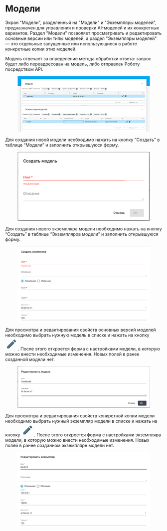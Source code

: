 # Модели

Экран "Модели", разделенный на "Модели" и "Экземпляры моделей", предназначен для управления и проверки AI-моделей и их конкретных вариантов. Раздел "Модели" позволяет просматривать и редактировать основные версии или типы моделей, а раздел "Экземпляры моделей" — это отдельные запущенные или использующиеся в работе конкретные копии этих моделей.

Модель отвечает за определение метода обработки ответа: запрос будет либо переадресован на модель, либо отправлен Роботу посредством API.

<figure><img src="../../.gitbook/assets/изображение (271).png" alt=""><figcaption></figcaption></figure>

Для создания новой модели необходимо нажать на кнопку “Создать” в таблице “Модели” и заполнить открывшуюся форму.&#x20;

<figure><img src="../../.gitbook/assets/изображение (9).png" alt=""><figcaption></figcaption></figure>

Для создания нового экземпляра модели необходимо нажать на кнопку “Создать” в таблице “Экземпляров модели” и заполнить открывшуюся форму.&#x20;

<figure><img src="../../.gitbook/assets/изображение (10).png" alt=""><figcaption></figcaption></figure>

Для просмотра и редактирования свойств основных версий моделей необходимо выбрать нужную модель в списке и нажать на кнопку ![](<../../.gitbook/assets/изображение (303).png>). После этого откроется форма с настройками модели, в которую можно внести необходимые изменения. Новых полей в ранее созданной модели нет.

<figure><img src="../../.gitbook/assets/изображение (272).png" alt=""><figcaption></figcaption></figure>

Для просмотра и редактирования свойств конкретной копии модели необходимо выбрать нужный экземпляр модели в списке и нажать на кнопку ![](<../../.gitbook/assets/изображение (303).png>). После этого откроется форма с настройками экземпляра модели, в которую можно внести необходимые изменения. Новых полей в ранее созданном экземпляре модели нет.

<figure><img src="../../.gitbook/assets/изображение (273).png" alt=""><figcaption></figcaption></figure>
